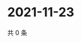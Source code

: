 # 2021-11-23

共 0 条

<!-- BEGIN WEIBO -->
<!-- 最后更新时间 Tue Nov 23 2021 08:48:33 GMT+0800 (China Standard Time) -->

<!-- END WEIBO -->
